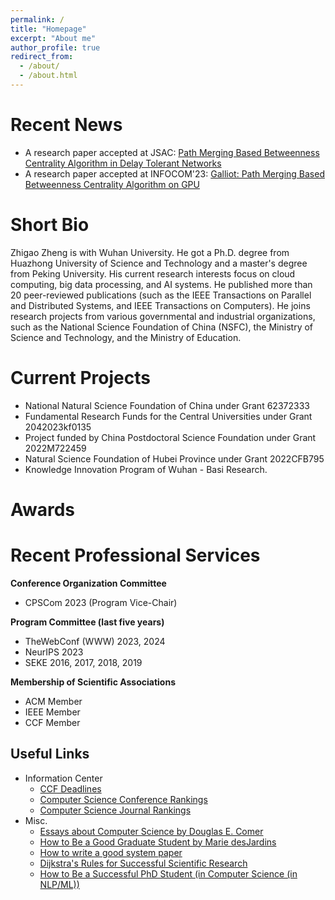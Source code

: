 ```yaml
---
permalink: /
title: "Homepage"
excerpt: "About me"
author_profile: true
redirect_from: 
  - /about/
  - /about.html
---
```


Recent News
======
- A research paper accepted at JSAC: [Path Merging Based Betweenness Centrality Algorithm in Delay Tolerant Networks
](https://ieeexplore.ieee.org/document/10269062)
- A research paper accepted at INFOCOM'23: [Galliot: Path Merging Based Betweenness Centrality Algorithm on GPU](https://ieeexplore.ieee.org/document/10229018/)

Short Bio
======
Zhigao Zheng is with Wuhan University. He got a Ph.D. degree from Huazhong University of Science and Technology and a master's degree from Peking University. His current research interests focus on cloud computing, big data processing, and AI systems. He published more than 20 peer-reviewed publications (such as the IEEE Transactions on Parallel and Distributed Systems, and IEEE Transactions on Computers). He joins research projects from various governmental and industrial organizations, such as the National Science Foundation of China (NSFC), the Ministry of Science and Technology, and the Ministry of Education.

Current Projects
======
- National Natural Science Foundation of China under Grant 62372333
- Fundamental Research Funds for the Central Universities under Grant 2042023kf0135
- Project funded by China Postdoctoral Science Foundation under Grant 2022M722459
- Natural Science Foundation of Hubei Province under Grant 2022CFB795
- Knowledge Innovation Program of Wuhan - Basi Research.

Awards
======

Recent Professional Services
======

**Conference Organization Committee**
- CPSCom 2023 (Program Vice-Chair) 

**Program Committee (last five years)**
- TheWebConf (WWW) 2023, 2024
- NeurIPS 2023
- SEKE 2016, 2017, 2018, 2019

**Membership of Scientific Associations**
- ACM Member
- IEEE Member
- CCF Member



Useful Links
------
- Information Center
  - [CCF Deadlines](https://ccfddl.github.io/)
  - [Computer Science Conference Rankings](http://www.ntu.edu.sg/home/assourav/crank.htm)
  - [Computer Science Journal Rankings](http://www.ntu.edu.sg/home/assourav/jrank.htm)
- Misc.
  - [Essays about Computer Science by Douglas E. Comer](http://duda.imag.fr/Comer/research.html)
  - [How to Be a Good Graduate Student by Marie desJardins](http://www.cs.indiana.edu/how.2b/how.2b.html)
  - [How to write a good system paper](https://www.usenix.org/legacy/event/samples/submit/advice.html)
  - [Dijkstra's Rules for Successful Scientific Research](http://www.cs.utexas.edu/users/EWD/transcriptions/EWD06xx/EWD637.html)
  - [How to Be a Successful PhD Student (in Computer Science (in NLP/ML))](http://www.cs.jhu.edu/~mdredze/publications/HowtoBeaSuccessfulPhDStudent.pdf)
